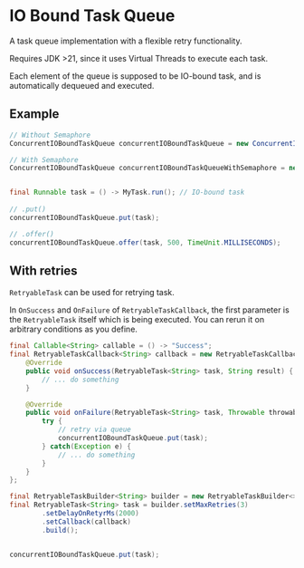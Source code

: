 # IO Bound Task Queue

A task queue implementation with a flexible retry functionality.

Requires JDK >21, since it uses Virtual Threads to execute each task.

Each element of the queue is supposed to be IO-bound task, and is automatically dequeued and executed.

## Example
```java
// Without Semaphore
ConcurrentIOBoundTaskQueue concurrentIOBoundTaskQueue = new ConcurrentIOBoundTaskQueue();

// With Semaphore
ConcurrentIOBoundTaskQueue concurrentIOBoundTaskQueueWithSemaphore = new ConcurrentIOBoundTaskQueue(100);


final Runnable task = () -> MyTask.run(); // IO-bound task
        
// .put()
concurrentIOBoundTaskQueue.put(task);

// .offer()
concurrentIOBoundTaskQueue.offer(task, 500, TimeUnit.MILLISECONDS);
```

## With retries
`RetryableTask` can be used for retrying task.

In `OnSuccess` and `OnFailure` of `RetryableTaskCallback`, the first parameter is the `RetryableTask` itself which is being executed.
You can rerun it on arbitrary conditions as you define.

```java
final Callable<String> callable = () -> "Success";
final RetryableTaskCallback<String> callback = new RetryableTaskCallback<>() {
    @Override
    public void onSuccess(RetryableTask<String> task, String result) {
        // ... do something
    }

    @Override
    public void onFailure(RetryableTask<String> task, Throwable throwable) {
        try {
            // retry via queue
            concurrentIOBoundTaskQueue.put(task);
        } catch(Exception e) {
            // ... do something
        }
    }
};

final RetryableTaskBuilder<String> builder = new RetryableTaskBuilder<>(callable);
final RetryableTask<String> task = builder.setMaxRetries(3)
        .setDelayOnRetyrMs(2000)
        .setCallback(callback)
        .build();


concurrentIOBoundTaskQueue.put(task);
```
